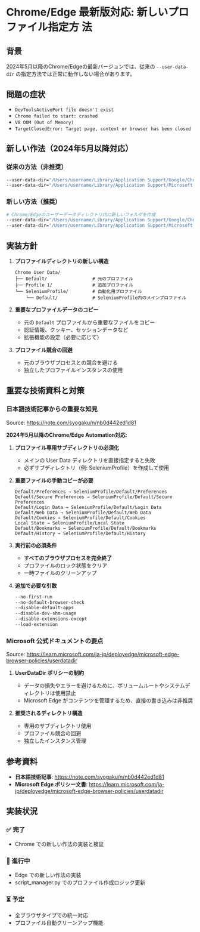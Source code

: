 # Chrome/Edge 最新版対応: 新しいプロファイル指定方 法

## 背景

2024年5月以降のChrome/Edgeの最新バージョンでは、従来の `--user-data-dir` の指定方法では正常に動作しない場合があります。

## 問題の症状

- `DevToolsActivePort file doesn't exist`
- `Chrome failed to start: crashed`
- `V8 OOM (Out of Memory)`
- `TargetClosedError: Target page, context or browser has been closed`

## 新しい作法（2024年5月以降対応）

### 従来の方法（非推奨）
```bash
--user-data-dir="/Users/username/Library/Application Support/Google/Chrome"
--user-data-dir="/Users/username/Library/Application Support/Microsoft Edge"
```

### 新しい方法（推奨）
```bash
# Chrome/Edgeのユーザーデータディレクトリ内に新しいフォルダを作成
--user-data-dir="/Users/username/Library/Application Support/Google/Chrome/SeleniumProfile"
--user-data-dir="/Users/username/Library/Application Support/Microsoft Edge/SeleniumProfile"
```

## 実装方針

1. **プロファイルディレクトリの新しい構造**
   ```
   Chrome User Data/
   ├── Default/                 # 元のプロファイル
   ├── Profile 1/               # 追加プロファイル
   └── SeleniumProfile/         # 自動化用プロファイル
       └── Default/             # SeleniumProfile内のメインプロファイル
   ```

2. **重要なプロファイルデータのコピー**
   - 元の `Default` プロファイルから重要なファイルをコピー
   - 認証情報、クッキー、セッションデータなど
   - 拡張機能の設定（必要に応じて）

3. **プロファイル競合の回避**
   - 元のブラウザプロセスとの競合を避ける
   - 独立したプロファイルインスタンスの使用

## 重要な技術資料と対策

### 日本語技術記事からの重要な知見
Source: https://note.com/syogaku/n/nb0d442ed1d81

**2024年5月以降のChrome/Edge Automation対応:**
1. **プロファイル専用サブディレクトリの必須化**
   - メインの User Data ディレクトリを直接指定すると失敗
   - 必ずサブディレクトリ（例: SeleniumProfile）を作成して使用

2. **重要ファイルの手動コピーが必要**
   ```
   Default/Preferences → SeleniumProfile/Default/Preferences
   Default/Secure Preferences → SeleniumProfile/Default/Secure Preferences
   Default/Login Data → SeleniumProfile/Default/Login Data
   Default/Web Data → SeleniumProfile/Default/Web Data
   Default/Cookies → SeleniumProfile/Default/Cookies
   Local State → SeleniumProfile/Local State
   Default/Bookmarks → SeleniumProfile/Default/Bookmarks
   Default/History → SeleniumProfile/Default/History
   ```

3. **実行前の必須条件**
   - **すべてのブラウザプロセスを完全終了**
   - プロファイルのロック状態をクリア
   - 一時ファイルのクリーンアップ

4. **追加で必要な引数**
   ```bash
   --no-first-run
   --no-default-browser-check
   --disable-default-apps
   --disable-dev-shm-usage
   --disable-extensions-except
   --load-extension
   ```

### Microsoft 公式ドキュメントの要点
Source: https://learn.microsoft.com/ja-jp/deployedge/microsoft-edge-browser-policies/userdatadir

1. **UserDataDir ポリシーの制約**
   - データの損失やエラーを避けるために、ボリュームルートやシステムディレクトリは使用禁止
   - Microsoft Edge がコンテンツを管理するため、直接の書き込みは非推奨

2. **推奨されるディレクトリ構造**
   - 専用のサブディレクトリ使用
   - プロファイル競合の回避
   - 独立したインスタンス管理

## 参考資料

- **日本語技術記事**: https://note.com/syogaku/n/nb0d442ed1d81
- **Microsoft Edge ポリシー文書**: https://learn.microsoft.com/ja-jp/deployedge/microsoft-edge-browser-policies/userdatadir

## 実装状況

### ✅ 完了
- Chrome での新しい作法の実装と検証

### 🔄 進行中
- Edge での新しい作法の実装
- script_manager.py でのプロファイル作成ロジック更新

### ⏳ 予定
- 全ブラウザタイプでの統一対応
- プロファイル自動クリーンアップ機能
